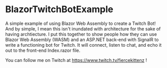 # BlazorTwitchBotExample
A simple example of using Blazor Web Assembly to create a Twitch Bot! And by simple, I mean this isn't inundated with architecture for the sake of having archtiecture. I put this together to show people how they can use Blazor Web Assembly (WASM) and an ASP.NET back-end with SignalR to write a functioning bot for Twitch. It will connect, listen to chat, and echo it out to the front-end Index.razor file.

You can follow me on Twitch at https://www.twitch.tv/fiercekittenz !
